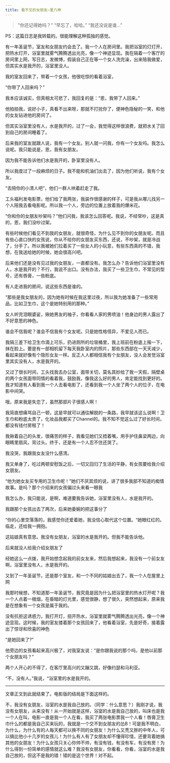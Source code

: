 ```yaml
---
title: 看不见的女朋友—里八神
---
```


> "你还记得她吗？"
“早忘了，哈哈。”
“我还没说是谁…”

PS：这篇日志是我转载的。很能理解这种孤独的感觉。

有一年圣诞节，室友和女朋友约会去了。我一个人在房间里。我把浴室的灯灯开，把热水灯开，浴室里就雾气腾腾透出光亮，像一个神迹显现。我在隔着一个客厅的房间里上网，写日志，发微博，假装自己正在等一个女人洗完澡，出来陪我做爱，但其实水是我开的，浴室里没人。 

我的室友回来了，带着一个女孩，他很吃惊的看着浴室， 

“你带了人回来吗？” 

我本应该诚实，但真相太可悲了，我回复的是：“恩，我带了人回来。” 

他拍拍我，说好小子，真看不出来呀，那就不打扰你了，便神色隐秘的一笑，和他的女友钻进他的房间了。 

但其实浴室里没有人，水是我开的，过了一会，我觉得这样很浪费，就把水关了回到自己的房间睡着了。 

后来我的室友就跟人说，我有一个女友。别人就一问我，你有一个女友吗。我怎么说呢。我只能说是，恩，我有女朋友。 

因为我不能告诉他们水是我开的，卧室里没有人。 

所以我度过了一段麻烦的日子。我不能和机油们出去了，因为他们听说，我有个女友。 

“去陪你的小清人吧”，他们一群人哄着赶走了我。 

工头福利发电影票，他们给了我两张，我装作很感谢的样子，可是我从哪儿找另一个人陪我去看电影呢。所以我一个人，旁边的位置上放着我的爆米花。 

“你和你的女朋友吵架吗？”他们问我，我该怎么回答呢。我说，不经常吵，这是真的，恩，我们没吵过架。 

有些时候他们看见不到我的女朋友，就很奇怪，为什么见不到你的女朋友呢。而且有些心直口快的女孩说，你从不给你的女朋友买东西，还说，不吵架，就是冷战了，分手了。所以我被她们拉着买了一些女人的小玩意，有些东西真的不错，我想，在我送给她的时候，她会很高兴吧。 

后来他们还是没有见过我的女朋友，一直都没有。我怎么办？告诉他们浴室里没有人，水是我开的？不行，我说不出口。没有办法，我买了一些卫生巾，不常见的型号，还有唇膏，一些粉底。 

有人走进我的房间，说这些东西是谁的。 

“那些是我女朋友的，因为她有时候在我这里过夜，所以我为她准备了一些常用品，比如卫生巾，这个是她特别用的那种。” 

女人听完泪眼婆娑，揪她男友的袖子，你看看人家的男喷油！他身边的男人露出了不好意思的神色。 

谁会不信我呢？谁会不信我有个女友呢。只是她性格怪异，不爱见人而已。 

我隔三差下给卫生巾滴上可乐，扔进厕所的垃圾桶里，我上班前在粉底上揩一下，抹在脸上。要是有一部相机留下每天我卧室内的照片，那些东西部在一天天减少，看起来就好像有个隐形女友一样。反正人人都相信我有个女朋友，没人会发觉浴室里其实没有人，水是我开的。 

又过了很长时间，工头找我去办公室，面带关切，莫名其妙给了我一天假，隔壁桌的两个女孩面带同情的看着我，鼓励我，像我这么好的男人，肯定能找到更好的。我才知道有人看到我一个人去看电影了，还看到我一个人坐了两个人的位子，在电影中间哭。 

哦，原来我是失恋了，虽然那部片子很感人啊！ 

我简直想痛骂自己一顿，这是早就可以通往解脱的一条路，我早就该这么说啊！卫生巾和粉底太贵了，化妆品我都买了Channel的。我不知不觉这么过了好长时间，都没有钱付房租了！ 

我揪着自己的头发，很痛苦的样子，我看见她们又捂着嘴，用手护住鼻梁两边，向眼睛里扇风，背过头。终于，还是有一个人忍不住还哭了。 

我没哭，我跟我女友没什么感清。 

我又单身了，吃过两顿安慰饭之后，一切又回归了生活的平静，有女孩要给我介绍女朋友。 

“他为她女友买专用的卫生巾呢！”她们不厌其烦的说，讲了很多我部不知道的痴情故事。是吗？那个介绍来的女孩偏过头来看一眼我 

我怎么办，我只能说，是啊，难道要我告诉她，浴室里没有人，水是我开的。 

我跟那个女孩出去了两次，后来她委婉的把这事分了 

“你的心里空落落的，我感觉你还爱着她，我没信心取代这个位置。“她眼红红的。临走，还给我一拥抱。 

这姑娘真有意思。我没有女朋友，浴室的水是我开的。但我不能告诉他。 

后来就没人给我介绍女朋友了 

经她这么一点拨，我开始想念起我的前女友来，然后我想起来，我没有一个前女友啊，浴室里没有人，水是我开的。 

又到了一年圣诞节，还是那个室友，和一个不同的姑娘出去了，我一个人在屋里上网 

我那时候想，不知道那一年圣诞节，我究竟是因为什么把浴室里的热水灯开呢？我一个人点着一根烟，在昏暗的灯光里，感觉很静，想了很久，突然想起来，原来我是在想象有一个女孩是属于我的。 

没有抗拒这诱惑力，我打开灯，扭开热水，浴室里就雾气腾腾透出光亮，像一个神迹显现。这时候，我的室友搂着那个女孩回来了，他看着浴室，先是好奇，接着露出了惊讶和欣喜的神色 

“是她回来了?” 

他旁边的女孩看起来高兴极了，对我室友说：“是你跟我说的那个吗，是他以前那个女朋友吗？” 

两个人开心的不得了，在客厅里高兴的又蹦又跳，好像约瑟和马利亚。 

“不，没有人。”我说，“浴室里的水是我开的。

---------------------------------------------------------------

文章正文到此就结束了。电影版的结局是下面这样的。

不，我没有女朋友，浴室的水是我自己放的。（同学：什么意思？）我刚才说，我没有女朋友，从来没有！从一开始就是这样，浴室的水是我自己放的，叫床也是我一个人在叫，电影一直是我一个人在看，我买了两张电影票我一个人看！唇膏卫生巾什么的都是我自己买来玩的，我就是一个交不到女朋友的怂B！可是我不明白，为什么，为什么有的人每天都可以换不同的女朋友！为什么又秃又胖的中年人，可以搞比他小十几岁的女孩儿！为什么有人有了女朋友却不懂得珍惜，还要背着她搞其他的女朋友！为什么女孩只关心你帅不帅，有没有钱，有没有车，有没有房！为什么得到一份简单的感情就这么难？我没有女朋友，你看看，你看，浴室的水是我自己放的，但这不是我的错！错的是这个世界！对不起。











